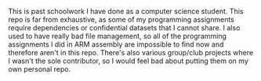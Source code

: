This is past schoolwork I have done as a computer science student. This repo is far from exhaustive, as some of my programming assignments require dependencies or confidential datasets that I cannot share. I also used to have really bad file management, so all of the programming assignments I did in ARM assembly are impossible to find now and therefore aren't in this repo. There's also various group/club projects where I wasn't the sole contributor, so I would feel bad about putting them on my own personal repo.
